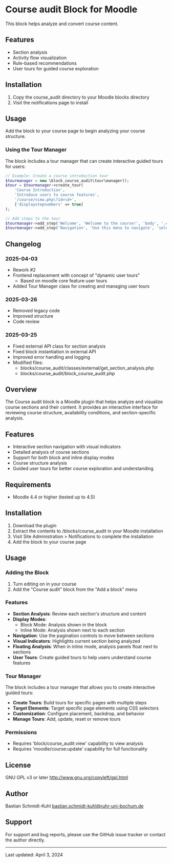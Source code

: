 # Course audit Block for Moodle

This block helps analyze and convert course content.

## Features
- Section analysis
- Activity flow visualization
- Rule-based recommendations
- User tours for guided course exploration

## Installation
1. Copy the course_audit directory to your Moodle blocks directory
2. Visit the notifications page to install

## Usage
Add the block to your course page to begin analyzing your course structure.

### Using the Tour Manager
The block includes a tour manager that can create interactive guided tours for users:

```php
// Example: Create a course introduction tour
$tourmanager = new \block_course_audit\tour\manager();
$tour = $tourmanager->create_tour(
    'Course Introduction',
    'Introduce users to course features',
    '/course/view.php\?id=\d+',
    ['displaystepnumbers' => true]
);

// Add steps to the tour
$tourmanager->add_step('Welcome', 'Welcome to the course!', 'body', '.course-content');
$tourmanager->add_step('Navigation', 'Use this menu to navigate', 'selector', '.navbar');
```

## Changelog

### 2025-04-03
- Rework #2 
- Frontend replacement with concept of "dynamic user tours"
  - Based on moodle core feature user tours
- Added Tour Manager class for creating and managing user tours

### 2025-03-26
- Removed legacy code
- Improved structure
- Code review

### 2025-03-25
- Fixed external API class for section analysis
- Fixed block instantiation in external API
- Improved error handling and logging
- Modified files:
  - blocks/course_audit/classes/external/get_section_analysis.php
  - blocks/course_audit/block_course_audit.php

## Overview
The Course audit block is a Moodle plugin that helps analyze and visualize course sections and their content. It provides an interactive interface for reviewing course structure, availability conditions, and section-specific analysis.

## Features
- Interactive section navigation with visual indicators
- Detailed analysis of course sections
- Support for both block and inline display modes
- Course structure analysis
- Guided user tours for better course exploration and understanding

## Requirements
- Moodle 4.4 or higher (tested up to 4.5)

## Installation
1. Download the plugin
2. Extract the contents to /blocks/course_audit in your Moodle installation
3. Visit Site Administration > Notifications to complete the installation
4. Add the block to your course page

## Usage
### Adding the Block
1. Turn editing on in your course
2. Add the "Course audit" block from the "Add a block" menu

### Features
- **Section Analysis**: Review each section's structure and content
- **Display Modes**: 
  - Block Mode: Analysis shown in the block
  - Inline Mode: Analysis shown next to each section
- **Navigation**: Use the pagination controls to move between sections
- **Visual Indicators**: Highlights current section being analyzed
- **Floating Analysis**: When in inline mode, analysis panels float next to sections
- **User Tours**: Create guided tours to help users understand course features

### Tour Manager
The block includes a tour manager that allows you to create interactive guided tours:

- **Create Tours**: Build tours for specific pages with multiple steps
- **Target Elements**: Target specific page elements using CSS selectors
- **Customization**: Configure placement, backdrop, and behavior
- **Manage Tours**: Add, update, reset or remove tours

### Permissions
- Requires 'block/course_audit:view' capability to view analysis
- Requires 'moodle/course:update' capability for full functionality

## License
GNU GPL v3 or later
http://www.gnu.org/copyleft/gpl.html

## Author
Bastian Schmidt-Kuhl <bastian.schmidt-kuhl@ruhr-uni-bochum.de>

## Support
For support and bug reports, please use the GitHub issue tracker or contact the author directly.

---
Last updated: April 3, 2024
